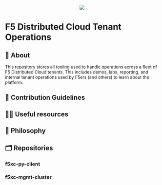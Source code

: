 <p align="center">
  <img src="http://some_place.com/image.png" />
</p>

# F5 Distributed Cloud Tenant Operations

## 👋 About 
This repository stores all tooling used to handle operations across a fleet of F5 Distributed Cloud tenants.
This includes demos, labs, reporting, and internal tenant operations used by F5ers (and others) to learn about the platform.

## 🌈 Contribution Guidelines

## 👩‍💻 Useful resources

## 🤔 Philosophy

## 🗂️ Repositories

### f5xc-py-client

### f5xc-mgmt-cluster
